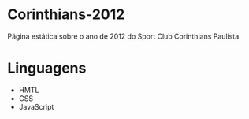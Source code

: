 # Corinthians-2012
Página estática sobre o ano de 2012 do Sport Club Corinthians Paulista.

# Linguagens
* HMTL
* CSS
* JavaScript

